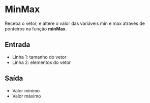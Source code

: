 # MinMax

Receba o vetor, e altere o valor das variáveis min e max através de ponteiros na função **minMax**.

## Entrada

- Linha 1: tamanho do vetor
- Linha 2: elementos do vetor

## Saída

- Valor mínimo
- Valor máximo
